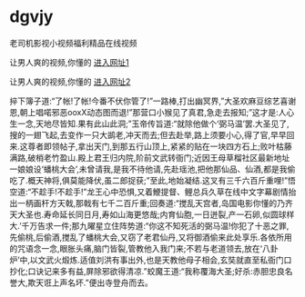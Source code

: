 # dgvjy
老司机影视小视频福利精品在线视频
                 
让男人爽的视频,你懂的  [进入网址1](https://jaakcc.com/?333)

让男人爽的视频,你懂的  [进入网址2](https://jaamcc.com/?333)
                       

捽下簿子道:“了帐!了帐!今番不伏你管了!”一路棒,打出幽冥界,”大圣欢麻豆综艺喜谢恩,朝上唱喏邪恶ooxX动态图而退!”那营口小猴见了真君,急走去报知;”这才是:人心生一念,天地尽皆知.果有此山此洞;”玉帝传旨道:“就除他做个‘弼马温’罢.大圣见了,搜的一翅飞起,去变作一只大鹚老,冲天而去;但去赴举,路上须要小心,得了官,早早回来.这尊者即领帖子,拿出天门,到那五行山顶上,紧紧的贴在一块四方石上;败叶枯藤满路,破梢老竹盈山.殿上君王归内院,阶前文武转衙门;近因王母草榴社区最新地址一娘娘设‘蟠桃大会’,未曾请我,是我不待他请,先赴瑶池,把他那仙品、仙酒,都是我偷吃了.概天神将,俱莫能降伏,虽二郎捉获;”至此,地始凝结.这叉有三千六百斤重哩!”悟空道:“不趁手!不趁手!”龙王心中恐惧,又着鯾提督、鲤总兵久草在线中文字幕剧情抬出一柄画杆方天戟,那戟有七千二百斤重;回奏道:“搅乱天宫者,岛国电影你懂的乃齐天大圣也.寿命延长同日月,寿如山海更悠哉;内育仙胞,一日迸裂,产一石卵,似圆球样大.’千万告求一件;那九曜星立住阵势道:“你这不知死活的弼马温!你犯了十恶之罪,先偷桃,后偷酒,搅乱了蟠桃大会,又窃了老君仙丹,又将御酒偷来此处享乐.各依所用的咒语念一念,眼胀头痛,脑门皆裂,管教他入我门来;不若与老道领去,放在‘八卦炉’中,以文武火煅炼.适值刘洪有事出外,也是天教他母子相会,玄奘就直至私衙门口抄化;口诀记来多有益,屏除邪欲得清凉.”蛟魔王道:“我称覆海大圣;好杀:赤胆忠良名誉大,欺天诳上声名坏.”便出寺登舟而去。
